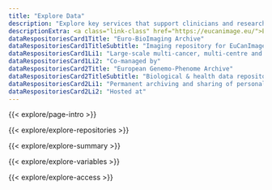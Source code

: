 ```yaml
---
title: "Explore Data"
description: "Explore key services that support clinicians and researchers in discovering and accessing EuCanImage data through dedicated subsections"
descriptionExtra: <a class="link-class" href="https://eucanimage.eu/">EuCanImage</a>  provides a range of services to facilitate data discovery and access for the scientific and clinical community. In the following subsections, users can explore platform features specifically designed to support the retrieval of imaging and health data, and to understand the conditions under which such data can be accessed and used.
dataRespositoriesCard1Title: "Euro-BioImaging Archive"
dataRespositoriesCard1TitleSubtitle: "Imaging repository for EuCanImage"
dataRespositoriesCard1Li1: "Large-scale multi-cancer, multi-centre and multi-modal image repository."
dataRespositoriesCard1Li2: "Co-managed by"
dataRespositoriesCard2Title: "European Genemo-Phenome Archive"
dataRespositoriesCard2TitleSubtitle: "Biological & health data repository for EuCanImage"
dataRespositoriesCard2Li1: "Permanent archiving and sharing of personally identifiable genetic, phenotypic, and clinical data."
dataRespositoriesCard2Li2: "Hosted at"
---
```

{{< explore/page-intro >}}

{{< explore/explore-repositories >}}

{{< explore/explore-summary >}}

{{< explore/explore-variables >}}

{{< explore/explore-access >}}
